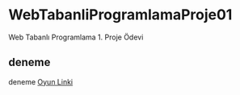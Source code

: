 # WebTabanliProgramlamaProje01
Web Tabanlı Programlama 1. Proje Ödevi
## deneme
deneme
[Oyun Linki](https://mustafaaykut77.github.io/WebTabanliProgramlamaProje01/)
